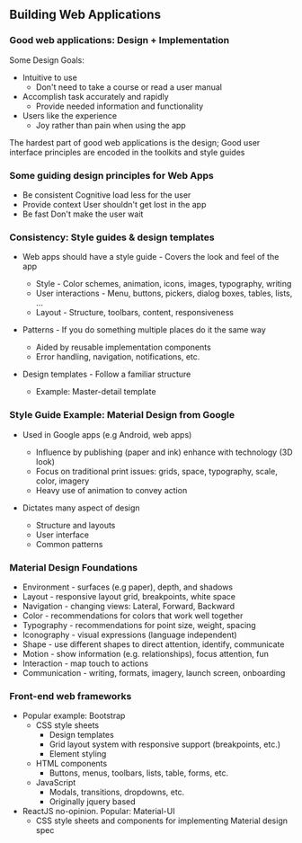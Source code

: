 ## Building Web Applications

### Good web applications: Design + Implementation
Some Design Goals:
- Intuitive to use
  - Don't need to take a course or read a user manual
- Accomplish task accurately and rapidly
  - Provide needed information and functionality
- Users like the experience
  - Joy rather than pain when using the app

The hardest part of good web applications is the design;
Good user interface principles are encoded in the toolkits and style guides

### Some guiding design principles for Web Apps
- Be consistent
Cognitive load less for the user
- Provide context
User shouldn't get lost in the app
- Be fast
Don't make the user wait

### Consistency: Style guides & design templates
- Web apps should have a style guide - Covers the look and feel of the app
  - Style - Color schemes, animation, icons, images, typography, writing
  - User interactions - Menu, buttons, pickers, dialog boxes, tables, lists, ...
  - Layout - Structure, toolbars, content, responsiveness

- Patterns - If you do something multiple places do it the same way
  - Aided by reusable implementation components
  - Error handling, navigation, notifications, etc.

- Design templates - Follow a familiar structure 
  - Example: Master-detail template

### Style Guide Example: Material Design from Google
- Used in Google apps (e.g Android, web apps)
  - Influence by publishing (paper and ink) enhance with technology (3D look)
  - Focus on traditional print issues: grids, space, typography, scale, color, imagery
  - Heavy use of animation to convey action 

- Dictates many aspect of design
  - Structure and layouts
  - User interface
  - Common patterns

### Material Design Foundations
- Environment - surfaces (e.g paper), depth, and shadows
- Layout - responsive layout grid, breakpoints, white space
- Navigation - changing views: Lateral, Forward, Backward
- Color - recommendations for colors that work well together
- Typography - recommendations for point size, weight, spacing
- Iconography - visual expressions (language independent)
- Shape - use different shapes to direct attention, identify, communicate
- Motion - show information (e.g. relationships), focus attention, fun
- Interaction - map touch to actions
- Communication - writing, formats, imagery, launch screen, onboarding

### Front-end web frameworks
- Popular example: Bootstrap
  - CSS style sheets
    - Design templates
    - Grid layout system with responsive support (breakpoints, etc.)
    - Element styling
  - HTML components
    - Buttons, menus, toolbars, lists, table, forms, etc.
  - JavaScript
    - Modals, transitions, dropdowns, etc.
    - Originally jquery based
- ReactJS no-opinion. Popular: Material-UI
  - CSS style sheets and components for implementing Material design spec




